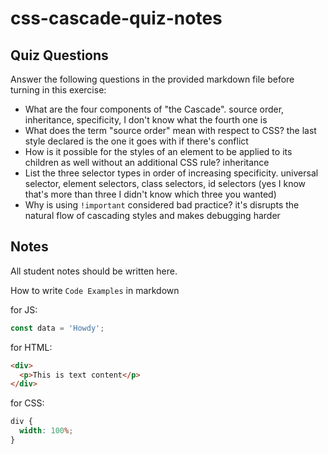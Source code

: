 # css-cascade-quiz-notes

## Quiz Questions

Answer the following questions in the provided markdown file before turning in this exercise:

- What are the four components of "the Cascade".
  source order, inheritance, specificity, I don't know what the fourth one is
- What does the term "source order" mean with respect to CSS?
  the last style declared is the one it goes with if there's conflict
- How is it possible for the styles of an element to be applied to its children as well without an additional CSS rule?
  inheritance
- List the three selector types in order of increasing specificity.
  universal selector, element selectors, class selectors, id selectors (yes I know that's more than three I didn't know which three you wanted)
- Why is using `!important` considered bad practice?
  it's disrupts the natural flow of cascading styles and makes debugging harder

## Notes

All student notes should be written here.

How to write `Code Examples` in markdown

for JS:

```javascript
const data = 'Howdy';
```

for HTML:

```html
<div>
  <p>This is text content</p>
</div>
```

for CSS:

```css
div {
  width: 100%;
}
```

